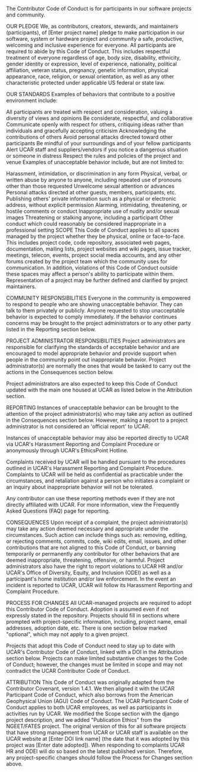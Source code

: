 The Contributor Code of Conduct is for participants in our software projects and community. 

OUR PLEDGE
We, as contributors, creators, stewards, and maintainers (participants), of [Enter project name] pledge to make participation in our software, system or hardware project and community a safe, productive, welcoming and inclusive experience for everyone. All participants are required to abide by this Code of Conduct. This includes respectful treatment of everyone regardless of age, body size, disability, ethnicity, gender identity or expression, level of experience, nationality, political affiliation, veteran status, pregnancy, genetic information, physical appearance, race, religion, or sexual orientation, as well as any other characteristic protected under applicable US federal or state law.

OUR STANDARDS
Examples of behaviors that contribute to a positive environment include:

All participants are treated with respect and consideration, valuing a diversity of views and opinions
Be considerate, respectful, and collaborative
Communicate openly with respect for others, critiquing ideas rather than individuals and gracefully accepting criticisim
Acknowledging the contributions of others
Avoid personal attacks directed toward other participants
Be mindful of your surroundings and of your fellow participants
Alert UCAR staff and suppliers/vendors if you notice a dangerous situation or someone in distress
Respect the rules and policies of the project and venue
Examples of unacceptable behavior include, but are not limited to:

Harassment, intimidation, or discrimination in any form
Physical, verbal, or written abuse by anyone to anyone, including repeated use of pronouns other than those requested
Unwelcome sexual attention or advances
Personal attacks directed at other guests, members, participants, etc.
Publishing others' private information such as a physical or electronic address, without explicit permission
Alarming, intimidating, threatening, or hostile comments or conduct
Inappropriate use of nudity and/or sexual images
Threatening or stalking anyone, including a participant
Other conduct which could reasonably be considered inappropriate in a professional setting
SCOPE
This Code of Conduct applies to all spaces managed by the project whether they be physical, online or face-to-face. This includes project code, code repository, associated web pages, documentation, mailing lists, project websites and wiki pages, issue tracker, meetings, telecon, events, project social media accounts, and any other forums created by the project team which the community uses for communication. In addition, violations of this Code of Conduct outside these spaces may affect a person's ability to participate within them. Representation of a project may be further defined and clarified by project maintainers.

COMMUNITY RESPONSIBILITIES
Everyone in the community is empowered to respond to people who are showing unacceptable behavior. They can talk to them privately or publicly. Anyone requested to stop unacceptable behavior is expected to comply immediately. If the behavior continues concerns may be brought to the project administrators or to any other party listed in the Reporting section below.

PROJECT ADMINISTRATOR RESPONSIBILITIES
Project administrators are responsible for clarifying the standards of acceptable behavior and are encouraged to model appropriate behavior and provide support when people in the community point out inappropriate behavior. Project administrator(s) are normally the ones that would be tasked to carry out the actions in the Consequences section below.

Project administrators are also expected to keep this Code of Conduct updated with the main one housed at UCAR as listed below in the Attribution section.

REPORTING
Instances of unacceptable behavior can be brought to the attention of the project administrator(s) who may take any action as outlined in the Consequences section below. However, making a report to a project administrator is not considered an 'official report' to UCAR.

Instances of unacceptable behavior may also be reported directly to UCAR via UCAR's Harassment Reporting and Complaint Procedure or anonymously through UCAR's EthicsPoint Hotline. 

Complaints received by UCAR will be handled pursuant to the procedures outlined in UCAR's Harassment Reporting and Complaint Procedure. Complaints to UCAR will be held as confidential as practicable under the circumstances, and retaliation against a person who initiates a complaint or an inquiry about inappropriate behavior will not be tolerated.

Any contributor can use these reporting methods even if they are not directly affiliated with UCAR. For more information, view the Frequently Asked Questions (FAQ) page for reporting.

CONSEQUENCES
Upon receipt of a complaint, the project administrator(s) may take any action deemed necessary and appropriate under the circumstances. Such action can include things such as: removing, editing, or rejecting comments, commits, code, wiki edits, email, issues, and other contributions that are not aligned to this Code of Conduct, or banning temporarily or permanently any contributor for other behaviors that are deemed inappropriate, threatening, offensive, or harmful. Project administrators also have the right to report violations to UCAR HR and/or UCAR's Office of Diversity, Equity, and Inclusion (ODEI) as well as a participant's home institution and/or law enforcement. In the event an incident is reported to UCAR, UCAR will follow its Harassment Reporting and Complaint Procedure.

PROCESS FOR CHANGES
All UCAR-managed projects are required to adopt this Contributor Code of Conduct. Adoption is assumed even if not expressly stated in the repository. Projects should fill in sections where prompted with project-specific information, including, project name, email addresses, adoption date, etc. There is one section below marked "optional", which may not apply to a given project.

Projects that adopt this Code of Conduct need to stay up to date with UCAR's Contributor Code of Conduct, linked with a DOI in the Attribution section below. Projects can make limited substantive changes to the Code of Conduct; however, the changes must be limited in scope and may not contradict the UCAR Contributor Code of Conduct.                      

ATTRIBUTION
This Code of Conduct was originally adapted from the Contributor Covenant, version 1.4.1. We then aligned it with the UCAR Participant Code of Conduct, which also borrows from the American Geophysical Union (AGU) Code of Conduct. The UCAR Participant Code of Conduct applies to both UCAR employees, as well as participants in activities run by UCAR. We modified the Scope section with the django project description, and we added "Publication Ethics" from the NGEET/FATES project. The original version of this for all software projects that have strong management from UCAR or UCAR staff is available on the UCAR website at [Enter DOI link name] (the date that it was adopted by this project was [Enter date adopted]). When responding to complaints UCAR HR and ODEI will do so based on the latest published version. Therefore, any project-specific changes should follow the Process for Changes section above.
